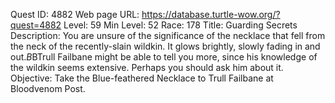 Quest ID: 4882
Web page URL: https://database.turtle-wow.org/?quest=4882
Level: 59
Min Level: 52
Race: 178
Title: Guarding Secrets
Description: You are unsure of the significance of the necklace that fell from the neck of the recently-slain wildkin. It glows brightly, slowly fading in and out.$B$BTrull Failbane might be able to tell you more, since his knowledge of the wildkin seems extensive. Perhaps you should ask him about it.
Objective: Take the Blue-feathered Necklace to Trull Failbane at Bloodvenom Post.
